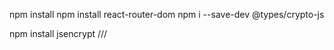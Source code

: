 npm install
npm install react-router-dom
npm i --save-dev @types/crypto-js
<!-- npm install node-rsa -->
npm install jsencrypt
///